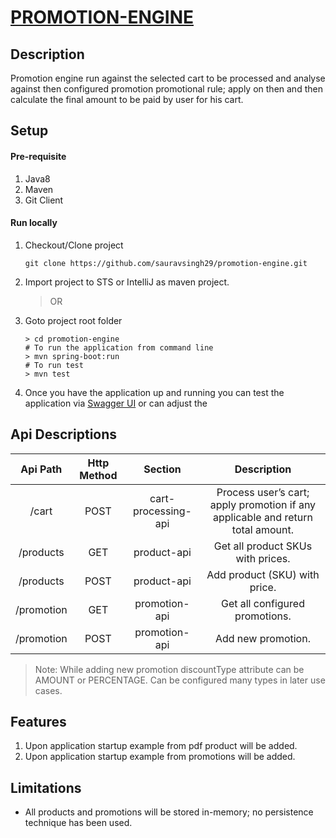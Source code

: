 # [PROMOTION-ENGINE]()

## Description
Promotion engine run against the selected cart to be processed and analyse against then configured
promotion promotional rule; apply on then and then calculate the final amount to be paid by user for 
his cart.

## Setup
#### Pre-requisite
1. Java8
2. Maven
3. Git Client

#### Run locally
1. Checkout/Clone project
    ```shell script
    git clone https://github.com/sauravsingh29/promotion-engine.git
    ```
2. Import project to STS or IntelliJ as maven project.
   >OR
3. Goto project root folder 
    ```shell script
    > cd promotion-engine
    # To run the application from command line
    > mvn spring-boot:run
    # To run test
    > mvn test
    ```
4. Once you have the application up and running you can test the application via [Swagger UI](http://localhost:8080/swagger-ui.html) or 
can adjust the

## Api Descriptions

 Api Path | Http Method | Section | Description
:---: | :---: | :---: | :---:
/cart | POST | cart-processing-api | Process user’s cart; apply promotion if any applicable and return total amount.
/products | GET | product-api | Get all product SKUs with prices.
/products | POST | product-api | Add product (SKU) with price.
/promotion | GET | promotion-api | Get all configured promotions.
/promotion | POST | promotion-api | Add new promotion.

> Note: While adding new promotion discountType attribute can be AMOUNT or PERCENTAGE. Can be configured many types in later use cases.

## Features
1. Upon application startup example from pdf product will be added.
2. Upon application startup example from promotions will be added.

## Limitations
* All products and promotions will be stored in-memory; no persistence technique has been used.